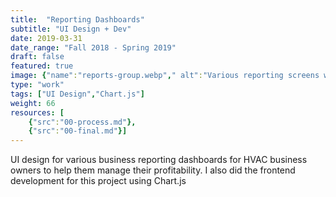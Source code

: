```yaml
---
title:  "Reporting Dashboards"
subtitle: "UI Design + Dev"
date: 2019-03-31
date_range: "Fall 2018 - Spring 2019"
draft: false
featured: true
image: {"name":"reports-group.webp"," alt":"Various reporting screens within the Pointman App"}
type: "work"
tags: ["UI Design","Chart.js"]
weight: 66
resources: [
    {"src":"00-process.md"},
    {"src":"00-final.md"}]
---
```

UI design for various business reporting dashboards for HVAC business owners to help them manage their profitability. I also did the frontend development for this project using Chart.js